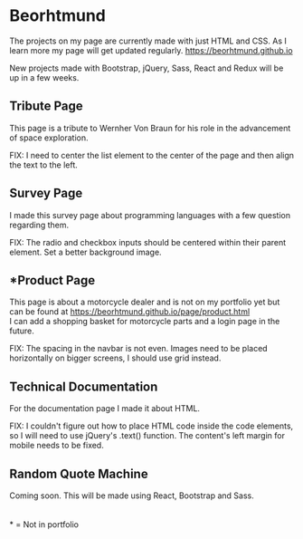 # Beorhtmund
The projects on my page are currently made with just HTML and CSS. As I learn more my page will get updated regularly.
https://beorhtmund.github.io

New projects made with Bootstrap, jQuery, Sass, React and Redux will be up in a few weeks.

## Tribute Page
This page is a tribute to Wernher Von Braun for his role in the advancement of space exploration.

FIX: I need to center the list element to the center of the page and then align the text to the left.

## Survey Page
I made this survey page about programming languages with a few question regarding them.

FIX: The radio and checkbox inputs should be centered within their parent element. Set a better background image.

## *Product Page
This page is about a motorcycle dealer and is not on my portfolio yet but can be found at https://beorhtmund.github.io/page/product.html
\
I can add a shopping basket for motorcycle parts and a login page in the future.

FIX: The spacing in the navbar is not even. Images need to be placed horizontally on bigger screens, I should use grid instead.

## Technical Documentation
For the documentation page I made it about HTML.

FIX: I couldn't figure out how to place HTML code inside the code elements, so I will need to use jQuery's .text() function. The content's left margin for mobile needs to be fixed.

## Random Quote Machine
Coming soon. This will be made using React, Bootstrap and Sass.
\
\
\
\* = Not in portfolio
